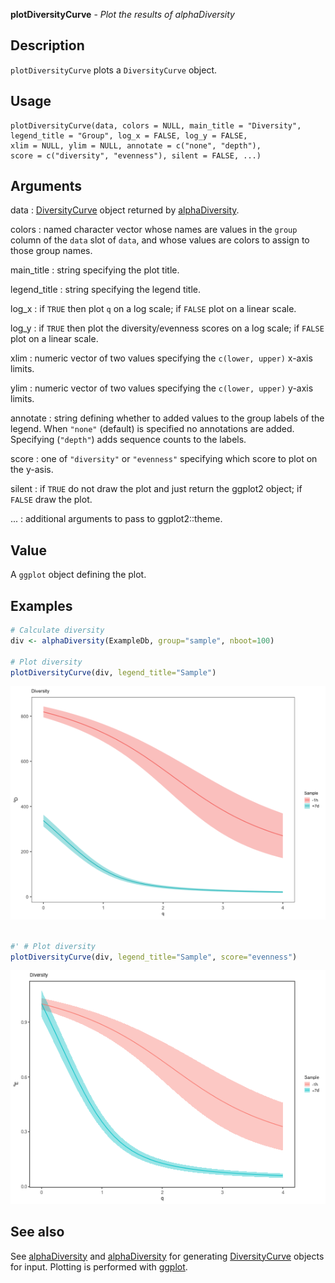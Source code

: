 **plotDiversityCurve** - *Plot the results of alphaDiversity*

Description
--------------------

`plotDiversityCurve` plots a `DiversityCurve` object.


Usage
--------------------
```
plotDiversityCurve(data, colors = NULL, main_title = "Diversity",
legend_title = "Group", log_x = FALSE, log_y = FALSE,
xlim = NULL, ylim = NULL, annotate = c("none", "depth"),
score = c("diversity", "evenness"), silent = FALSE, ...)
```

Arguments
-------------------

data
:   [DiversityCurve](DiversityCurve-class.md) object returned by 
[alphaDiversity](alphaDiversity.md).

colors
:   named character vector whose names are values in the 
`group` column of the `data` slot of `data`,
and whose values are colors to assign to those group names.

main_title
:   string specifying the plot title.

legend_title
:   string specifying the legend title.

log_x
:   if `TRUE` then plot <code class = 'eq'>q</code> on a log scale;
if `FALSE` plot on a linear scale.

log_y
:   if `TRUE` then plot the diversity/evenness scores 
on a log scale; if `FALSE` plot on a linear scale.

xlim
:   numeric vector of two values specifying the 
`c(lower, upper)` x-axis limits.

ylim
:   numeric vector of two values specifying the 
`c(lower, upper)` y-axis limits.

annotate
:   string defining whether to added values to the group labels 
of the legend. When `"none"` (default) is specified no
annotations are added. Specifying (`"depth"`) adds 
sequence counts to the labels.

score
:   one of `"diversity"` or `"evenness"` specifying which
score to plot on the y-asis.

silent
:   if `TRUE` do not draw the plot and just return the ggplot2 
object; if `FALSE` draw the plot.

...
:   additional arguments to pass to ggplot2::theme.




Value
-------------------

A `ggplot` object defining the plot.



Examples
-------------------

```R
# Calculate diversity
div <- alphaDiversity(ExampleDb, group="sample", nboot=100)

# Plot diversity
plotDiversityCurve(div, legend_title="Sample")

```

![2](plotDiversityCurve-2.png)

```R

#' # Plot diversity
plotDiversityCurve(div, legend_title="Sample", score="evenness")
```

![4](plotDiversityCurve-4.png)


See also
-------------------

See [alphaDiversity](alphaDiversity.md) and [alphaDiversity](alphaDiversity.md) for generating 
[DiversityCurve](DiversityCurve-class.md) objects for input. Plotting is performed with [ggplot](http://www.rdocumentation.org/packages/ggplot2/topics/ggplot).






